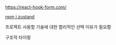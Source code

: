 https://react-hook-form.com/

[npm i zustand](https://www.nextree.io/zustand/)

프로젝트 사용할 기술에 대한 합리적인 선택 이유가 필요함

구조적 타이핑

